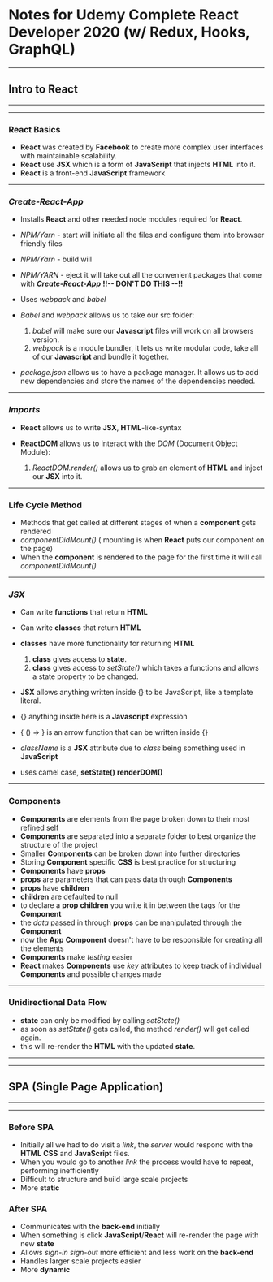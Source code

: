 # Notes for Udemy Complete React Developer 2020 (w/ Redux, Hooks, GraphQL)

---

## **Intro to React**

---

---

### **React Basics**

- **React** was created by **Facebook** to create more complex user interfaces with maintainable scalability.
- **React** use **JSX** which is a form of **JavaScript** that injects **HTML** into it.
- **React** is a front-end **JavaScript** framework

---

### **_Create-React-App_**

- Installs **React** and other needed node modules required for **React**.
- _NPM/Yarn_ - start will initiate all the files and configure them into browser friendly files
- _NPM/Yarn_ - build will
- _NPM/YARN_ - eject it will take out all the convenient packages that come with **_Create-React-App_** **!!-- DON'T DO THIS --!!**
- Uses _webpack_ and _babel_
- _Babel_ and _webpack_ allows us to take our src folder:

  1. _babel_ will make sure our **Javascript** files will work on all browsers version.
  2. _webpack_ is a module bundler, it lets us write modular code, take all of our **Javascript** and bundle it together.

- _package.json_ allows us to have a package manager. It allows us to add new dependencies and store the names of the dependencies needed.

---

### **_Imports_**

- **React** allows us to write **JSX**, **HTML**-like-syntax
- **ReactDOM** allows us to interact with the _DOM_ (Document Object Module):

  1. _ReactDOM.render()_ allows us to grab an element of **HTML** and inject our **JSX** into it.

---

### **Life Cycle Method**

- Methods that get called at different stages of when a **component** gets rendered
- _componentDidMount()_ ( mounting is when **React** puts our component on the page)
- When the **component** is rendered to the page for the first time it will call _componentDidMount()_

---

### **_JSX_**

- Can write **functions** that return **HTML**
- Can write **classes** that return **HTML**
- **classes** have more functionality for returning **HTML**

  1. **class** gives access to **state**.
  2. **class** gives access to _setState()_ which takes a functions and allows a state property to be changed.

- **JSX** allows anything written inside {} to be JavaScript, like a template literal.
- {} anything inside here is a **Javascript** expression
- { () => } is an arrow function that can be written inside {}
- _className_ is a **JSX** attribute due to _class_ being something used in **JavaScript**
- uses camel case, **setState()** **renderDOM()**

---

### **Components**

- **Components** are elements from the page broken down to their most refined self
- **Components** are separated into a separate folder to best organize the structure of the project
- Smaller **Components** can be broken down into further directories
- Storing **Component** specific **CSS** is best practice for structuring
- **Components** have **props**
- **props** are parameters that can pass data through **Components**
- **props** have **children**
- **children** are defaulted to null
- to declare a **prop** **children** you write it in between the tags for the **Component**
- the _data_ passed in through **props** can be manipulated through the **Component**
- now the **App** **Component** doesn't have to be responsible for creating all the elements
- **Components** make _testing_ easier
- **React** makes **Components** use _key_ attributes to keep track of individual **Components** and possible changes made

---

### **Unidirectional Data Flow**

- **state** can only be modified by calling _setState()_
- as soon as _setState()_ gets called, the method _render()_ will get called again.
- this will re-render the **HTML** with the updated **state**.

---

---

## **SPA (Single Page Application)**

---

---

### **Before SPA**

- Initially all we had to do visit a _link_, the _server_ would respond with the **HTML** **CSS** and **JavaScript** files.
- When you would go to another _link_ the process would have to repeat, performing inefficiently
- Difficult to structure and build large scale projects
- More **static**

### **After SPA**

- Communicates with the **back-end** initially
- When something is click **JavaScript**/**React** will re-render the page with new **state**
- Allows _sign-in_ _sign-out_ more efficient and less work on the **back-end**
- Handles larger scale projects easier
- More **dynamic**

